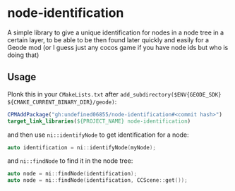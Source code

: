 # node-identification

A simple library to give a unique identification for nodes in a node tree in a
certain layer, to be able to be then found later quickly and easily for a Geode
mod (or I guess just any cocos game if you have node ids but who is doing that)

## Usage

Plonk this in your `CMakeLists.txt` after
`add_subdirectory($ENV{GEODE_SDK} ${CMAKE_CURRENT_BINARY_DIR}/geode)`:
```cmake
CPMAddPackage("gh:undefined06855/node-identification#<commit hash>")
target_link_libraries(${PROJECT_NAME} node-identification)
```

and then use `ni::identifyNode` to get identification for a node:
```cpp
auto identification = ni::identifyNode(myNode);
```
and `ni::findNode` to find it in the node tree:
```cpp
auto node = ni::findNode(identification);
auto node = ni::findNode(identification, CCScene::get());
```
